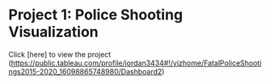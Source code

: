 # Project 1: Police Shooting Visualization

Click [here] to view the project (https://public.tableau.com/profile/jordan3434#!/vizhome/FatalPoliceShootings2015-2020_16098865748980/Dashboard2)
